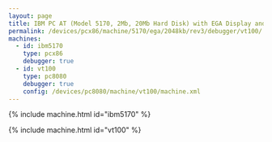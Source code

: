 ```yaml
---
layout: page
title: IBM PC AT (Model 5170, 2Mb, 20Mb Hard Disk) with EGA Display and VT100 Debugger
permalink: /devices/pcx86/machine/5170/ega/2048kb/rev3/debugger/vt100/
machines:
  - id: ibm5170
    type: pcx86
    debugger: true
  - id: vt100
    type: pc8080
    debugger: true
    config: /devices/pc8080/machine/vt100/machine.xml
---
```


{% include machine.html id="ibm5170" %}

{% include machine.html id="vt100" %}
